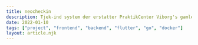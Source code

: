 ```yaml
---
title: neocheckin
description: Tjek-ind system der erstatter PraktikCenter Viborg's gamle tjek-ind system. Artikel ikke skrevet endnu.
date: 2022-01-10
tags: ["project", "frontend", "backend", "flutter", "go", "docker"]
layout: article.njk
---
```

